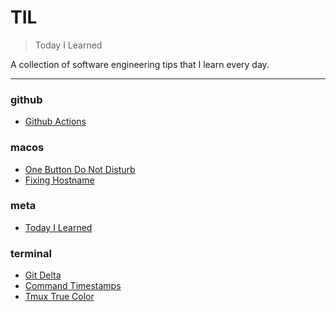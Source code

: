 # TIL

> Today I Learned


A collection of software engineering tips that I learn every day.

---

### github

- [Github Actions](github/github-actions.md)

### macos

- [One Button Do Not Disturb](macos/one-button-do-not-disturb.md)
- [Fixing Hostname](macos/fixing-hostname.md)

### meta

- [Today I Learned](meta/today-i-learned.md)

### terminal

- [Git Delta](terminal/git-delta.md)
- [Command Timestamps](terminal/command-timestamps.md)
- [Tmux True Color](terminal/tmux-true-color.md)

